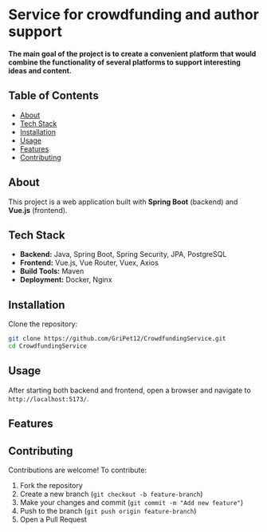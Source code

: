 # Service for crowdfunding and author support
**The main goal of the project is to create a convenient platform that would combine the functionality of several platforms to support interesting ideas and content.**  

## Table of Contents  
- [About](#about)  
- [Tech Stack](#tech-stack)  
- [Installation](#installation)   
- [Usage](#usage)  
- [Features](#features)  
- [Contributing](#contributing)  

## About  
This project is a web application built with **Spring Boot** (backend) and **Vue.js** (frontend).

## Tech Stack  
- **Backend:** Java, Spring Boot, Spring Security, JPA, PostgreSQL
- **Frontend:** Vue.js, Vue Router, Vuex, Axios  
- **Build Tools:** Maven
- **Deployment:** Docker, Nginx  

## Installation  
Clone the repository:  
```bash
git clone https://github.com/GriPet12/CrowdfundingService.git  
cd CrowdfundingService
```
## Usage  
After starting both backend and frontend, open a browser and navigate to `http://localhost:5173/`.  

## Features  

## Contributing  
Contributions are welcome! To contribute:  
1. Fork the repository  
2. Create a new branch (`git checkout -b feature-branch`)  
3. Make your changes and commit (`git commit -m "Add new feature"`)  
4. Push to the branch (`git push origin feature-branch`)  
5. Open a Pull Request  
